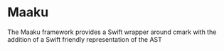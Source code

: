 # Maaku
The Maaku framework provides a Swift wrapper around cmark with the addition of a Swift friendly representation of the AST
